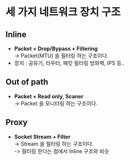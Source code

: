 # 세 가지 네트워크 장치 구조

## Inline

* **Packet + Drop/Bypass + Filtering**\
  \-> Packet(MTU) 을 필터링 하는 구조이다.&#x20;
* 장치 :  공유기, 라우터, 패킷 필터링 방화벽, IPS 등..

## Out of path

* **Packet + Read only, Scaner**\
  \-> Packet 을 모니터링 하는 구조이다.&#x20;

## Proxy

* **Socket Stream + Filter** \
  \-> Stream 을 필터링 하는 구조이다. \
  \-> 필터링 한다는 점에서 Inline 구조와 비슷
